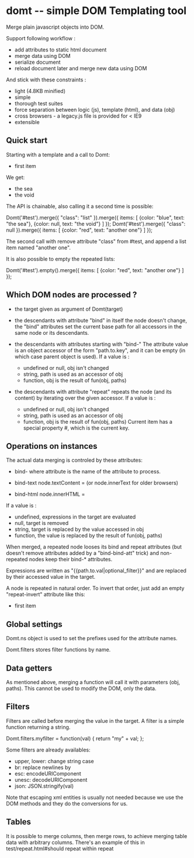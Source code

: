 domt -- simple DOM Templating tool
=====================================

Merge plain javascript objects into DOM.

Support following workflow :

* add attributes to static html document
* merge data using DOM
* serialize document
* reload document later and merge new data using DOM

And stick with these constraints :

* light (4.8KB minified)
* simple
* thorough test suites
* force separation between logic (js), template (html), and data (obj)
* cross browsers - a legacy.js file is provided for < IE9
* extensible


Quick start
-----------

Starting with a template and a call to Domt:

  <div id="test" bind-class="class">
    <ul>
      <li repeat="items" class="red" bind-class="color" bind-text="text">first item</li>
    </ul>
  </div>

  <script type="text/javascript">
    Domt('#test').merge({
      "class": "list",
      items: [
        {color: "blue", text: "the sea"},
        {color: null, text: "the void"}
      ]
    });
  </script>

We get:

  <div id="test" class="list" bind-class="class">
    <ul>
      <script repeat-tail="true" type="text/template"></script>
      <li class="blue">the sea</li>
      <li>the void</li>
      <script type="text/template" repeat="items">
        <li class="red" bind-class="color" bind-text="text">first item</li>
      </script>
    </ul>
  </div>

The API is chainable, also calling it a second time is possible:

  Domt('#test').merge({
    "class": "list"
  }).merge({
    items: [
      {color: "blue", text: "the sea"},
      {color: null, text: "the void"}
    ]
  });
  Domt('#test').merge({
    "class": null
  }).merge({
    items: [
      {color: "red", text: "another one"}
    ]
  });

The second call with remove attribute "class" from #test, and append a
list item named "another one".

It is also possible to empty the repeated lists:

  Domt('#test').empty().merge({
    items: [
      {color: "red", text: "another one"}
    ]
  });


Which DOM nodes are processed ?
-------------------------------

* the target given as argument of Domt(target)

* the descendants with attribute "bind"
  in itself the node doesn't change, the "bind" attributes set the current
  base path for all accessors in the same node or its descendants.

* the descendants with attributes starting with "bind-"
  The attribute value is an object accessor of the form "path.to.key",
  and it can be empty (in which case parent object is used).
  If a value is :
  - undefined or null, obj isn't changed
  - string, path is used as an accessor of obj
  - function, obj is the result of fun(obj, paths)

* the descendants with attribute "repeat"
  repeats the node (and its content) by iterating over the given accessor.
  If a value is :
  - undefined or null, obj isn't changed
  - string, path is used as an accessor of obj
  - function, obj is the result of fun(obj, paths)
  Current item has a special property #, which is the current key.


Operations on instances
-----------------------

The actual data merging is controled by these attributes:

* bind-<attributeName>
  where attribute is the name of the attribute to process.

* bind-text
  node.textContent = <value>
  (or node.innerText for older browsers)

* bind-html
  node.innerHTML = <value>

If a value is :
- undefined, expressions in the target are evaluated
- null, target is removed
- string, target is replaced by the value accessed in obj
- function, the value is replaced by the result of fun(obj, paths)

When merged, a repeated node looses its bind and repeat attributes (but
doesn't remove attributes added by a "bind-bind-att" trick) and
non-repeated nodes keep their bind-* attributes.

Expressions are written as "{{path.to.val|optional_filter}}" and are
replaced by their accessed value in the target.

A node is repeated in natural order. To invert that order, just add an
empty "repeat-invert" attribute like this:

  <ul>
    <li repeat="items" repeat-invert bind-text="text">first item</li>
  </ul>


Global settings
---------------

Domt.ns object is used to set the prefixes used for the attribute names.

Domt.filters stores filter functions by name.


Data getters
------------

As mentioned above, merging a function will call it with parameters
(obj, paths). This cannot be used to modify the DOM, only the data.


Filters
-------

Filters are called before merging the value in the target.
A filter is a simple function returning a string.

  Domt.filters.myfilter = function(val) {
    return "my" + val;
  };

Some filters are already availables:

* upper, lower: change string case
* br: replace newlines by <br>
* esc: encodeURIComponent
* unesc: decodeURIComponent
* json: JSON.stringify(val)

Note that escaping xml entities is usually not needed because we use the
DOM methods and they do the conversions for us.


Tables
------

It is possible to merge columns, then merge rows, to achieve merging
table data with arbitrary columns.
There's an example of this in
test/repeat.html#should repeat within repeat

